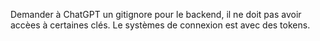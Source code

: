 Demander à ChatGPT un gitignore pour le backend, il ne doit pas avoir accèes à certaines clés.
Le systèmes de connexion est avec des tokens.
